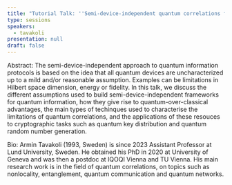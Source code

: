 ```yaml
---
title: "Tutorial Talk: ''Semi-device-independent quantum correlations for cryptography''"
type: sessions
speakers:
  - tavakoli
presentation: null
draft: false
---
```

Abstract: The semi-device-independent approach to quantum information protocols is based on the idea that all quantum devices are uncharacterized up to a mild and/or reasonable assumption. Examples can be limitations in Hilbert space dimension, energy or fidelity. In this talk, we discuss the different assumptions used to build semi-device-independent frameworks for quantum information, how they give rise to quantum-over-classical advantages, the main types of techinques used to characterise the limitations of quantum correlations, and the applications of these resouces to cryptographic tasks such as quantum key distribution and quantum random number generation.

Bio: Armin Tavakoli (1993, Sweden) is since 2023 Assistant Professor at Lund University, Sweden. He obtained his PhD in 2020 at University of Geneva and was then a postdoc at IQOQI Vienna and TU Vienna. His main research work is in the field of quantum correlations, on topics such as nonlocality, entanglement, quantum communication and quantum networks.


<!-- fields to use above: -->
<!-- videoId: "Vfl9pPh6ipI" -->
<!-- presentation: "/slides/invited-MargaridaPereira.pdf" -->
